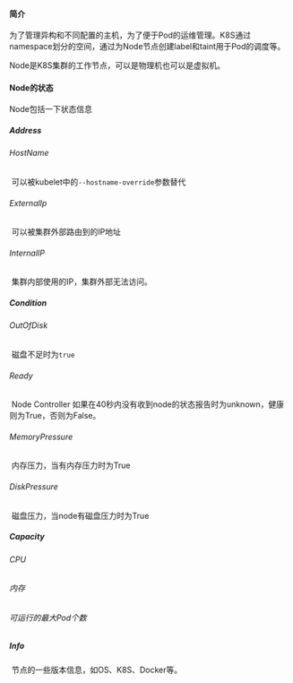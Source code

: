 #### 简介

为了管理异构和不同配置的主机，为了便于Pod的运维管理。K8S通过namespace划分的空间，通过为Node节点创建label和taint用于Pod的调度等。

Node是K8S集群的工作节点，可以是物理机也可以是虚拟机。



#### Node的状态

Node包括一下状态信息

##### Address

###### 	HostName

​		可以被kubelet中的`--hostname-override`参数替代

###### 	ExternalIp

​		可以被集群外部路由到的IP地址

###### 	InternalIP

​		集群内部使用的IP，集群外部无法访问。

##### Condition

###### 	OutOfDisk

​	磁盘不足时为`true`

###### 	Ready

​	Node Controller 如果在40秒内没有收到node的状态报告时为unknown，健康则为True，否则为False。

###### 	MemoryPressure

​	内存压力，当有内存压力时为True

###### 	DiskPressure

​	磁盘压力，当node有磁盘压力时为True

##### Capacity

###### 	CPU

###### 	内存

###### 	可运行的最大Pod个数

##### Info

​	节点的一些版本信息，如OS、K8S、Docker等。

